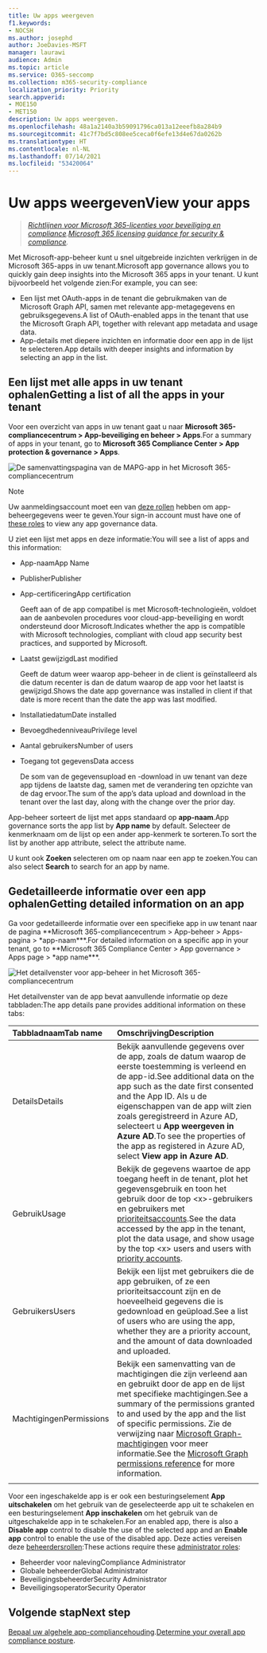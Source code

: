 ```yaml
---
title: Uw apps weergeven
f1.keywords:
- NOCSH
ms.author: josephd
author: JoeDavies-MSFT
manager: laurawi
audience: Admin
ms.topic: article
ms.service: O365-seccomp
ms.collection: m365-security-compliance
localization_priority: Priority
search.appverid:
- MOE150
- MET150
description: Uw apps weergeven.
ms.openlocfilehash: 48a1a2140a3b59091796ca013a12eeefb8a284b9
ms.sourcegitcommit: 41c7f7bd5c808ee5ceca0f6efe13d4e67da0262b
ms.translationtype: HT
ms.contentlocale: nl-NL
ms.lasthandoff: 07/14/2021
ms.locfileid: "53420064"
---
```

# <a name="view-your-apps"></a><span data-ttu-id="96bdb-103">Uw apps weergeven</span><span class="sxs-lookup"><span data-stu-id="96bdb-103">View your apps</span></span>

><span data-ttu-id="96bdb-104">*[Richtlijnen voor Microsoft 365-licenties voor beveiliging en compliance](https://aka.ms/ComplianceSD).*</span><span class="sxs-lookup"><span data-stu-id="96bdb-104">*[Microsoft 365 licensing guidance for security & compliance](https://aka.ms/ComplianceSD).*</span></span>

<span data-ttu-id="96bdb-105">Met Microsoft-app-beheer kunt u snel uitgebreide inzichten verkrijgen in de Microsoft 365-apps in uw tenant.</span><span class="sxs-lookup"><span data-stu-id="96bdb-105">Microsoft app governance allows you to quickly gain deep insights into the Microsoft 365 apps in your tenant.</span></span> <span data-ttu-id="96bdb-106">U kunt bijvoorbeeld het volgende zien:</span><span class="sxs-lookup"><span data-stu-id="96bdb-106">For example, you can see:</span></span>

- <span data-ttu-id="96bdb-107">Een lijst met OAuth-apps in de tenant die gebruikmaken van de Microsoft Graph API, samen met relevante app-metagegevens en gebruiksgegevens.</span><span class="sxs-lookup"><span data-stu-id="96bdb-107">A list of OAuth-enabled apps in the tenant that use the Microsoft Graph API, together with relevant app metadata and usage data.</span></span>
- <span data-ttu-id="96bdb-108">App-details met diepere inzichten en informatie door een app in de lijst te selecteren.</span><span class="sxs-lookup"><span data-stu-id="96bdb-108">App details with deeper insights and information by selecting an app in the list.</span></span>

## <a name="getting-a-list-of-all-the-apps-in-your-tenant"></a><span data-ttu-id="96bdb-109">Een lijst met alle apps in uw tenant ophalen</span><span class="sxs-lookup"><span data-stu-id="96bdb-109">Getting a list of all the apps in your tenant</span></span>

<span data-ttu-id="96bdb-110">Voor een overzicht van apps in uw tenant gaat u naar **Microsoft 365-compliancecentrum > App-beveiliging en beheer > Apps**.</span><span class="sxs-lookup"><span data-stu-id="96bdb-110">For a summary of apps in your tenant, go to **Microsoft 365 Compliance Center > App protection & governance > Apps**.</span></span>

![De samenvattingspagina van de MAPG-app in het Microsoft 365-compliancecentrum](..\media\manage-app-protection-governance\mapg-cc-apps.png)

>[!Note]
> <span data-ttu-id="96bdb-112">Uw aanmeldingsaccount moet een van [deze rollen](app-governance-get-started.md#administrator-roles) hebben om app-beheergegevens weer te geven.</span><span class="sxs-lookup"><span data-stu-id="96bdb-112">Your sign-in account must have one of [these roles](app-governance-get-started.md#administrator-roles) to view any app governance data.</span></span>
>

<span data-ttu-id="96bdb-113">U ziet een lijst met apps en deze informatie:</span><span class="sxs-lookup"><span data-stu-id="96bdb-113">You will see a list of apps and this information:</span></span>

- <span data-ttu-id="96bdb-114">App-naam</span><span class="sxs-lookup"><span data-stu-id="96bdb-114">App Name</span></span>
- <span data-ttu-id="96bdb-115">Publisher</span><span class="sxs-lookup"><span data-stu-id="96bdb-115">Publisher</span></span>
- <span data-ttu-id="96bdb-116">App-certificering</span><span class="sxs-lookup"><span data-stu-id="96bdb-116">App certification</span></span>

  <span data-ttu-id="96bdb-117">Geeft aan of de app compatibel is met Microsoft-technologieën, voldoet aan de aanbevolen procedures voor cloud-app-beveiliging en wordt ondersteund door Microsoft.</span><span class="sxs-lookup"><span data-stu-id="96bdb-117">Indicates whether the app is compatible with Microsoft technologies, compliant with cloud app security best practices, and supported by Microsoft.</span></span>

- <span data-ttu-id="96bdb-118">Laatst gewijzigd</span><span class="sxs-lookup"><span data-stu-id="96bdb-118">Last modified</span></span>

  <span data-ttu-id="96bdb-119">Geeft de datum weer waarop app-beheer in de client is geïnstalleerd als die datum recenter is dan de datum waarop de app voor het laatst is gewijzigd.</span><span class="sxs-lookup"><span data-stu-id="96bdb-119">Shows the date app governance was installed in client if that date is more recent than the date the app was last modified.</span></span>

- <span data-ttu-id="96bdb-120">Installatiedatum</span><span class="sxs-lookup"><span data-stu-id="96bdb-120">Date installed</span></span>
- <span data-ttu-id="96bdb-121">Bevoegdhedenniveau</span><span class="sxs-lookup"><span data-stu-id="96bdb-121">Privilege level</span></span>
- <span data-ttu-id="96bdb-122">Aantal gebruikers</span><span class="sxs-lookup"><span data-stu-id="96bdb-122">Number of users</span></span>
- <span data-ttu-id="96bdb-123">Toegang tot gegevens</span><span class="sxs-lookup"><span data-stu-id="96bdb-123">Data access</span></span>

  <span data-ttu-id="96bdb-124">De som van de gegevensupload en -download in uw tenant van deze app tijdens de laatste dag, samen met de verandering ten opzichte van de dag ervoor.</span><span class="sxs-lookup"><span data-stu-id="96bdb-124">The sum of the app’s data upload and download in the tenant over the last day, along with the change over the prior day.</span></span>

<span data-ttu-id="96bdb-125">App-beheer sorteert de lijst met apps standaard op **app-naam**.</span><span class="sxs-lookup"><span data-stu-id="96bdb-125">App governance sorts the app list by **App name** by default.</span></span> <span data-ttu-id="96bdb-126">Selecteer de kenmerknaam om de lijst op een ander app-kenmerk te sorteren.</span><span class="sxs-lookup"><span data-stu-id="96bdb-126">To sort the list by another app attribute, select the attribute name.</span></span>

<span data-ttu-id="96bdb-127">U kunt ook **Zoeken** selecteren om op naam naar een app te zoeken.</span><span class="sxs-lookup"><span data-stu-id="96bdb-127">You can also select **Search** to search for an app by name.</span></span>

## <a name="getting-detailed-information-on-an-app"></a><span data-ttu-id="96bdb-128">Gedetailleerde informatie over een app ophalen</span><span class="sxs-lookup"><span data-stu-id="96bdb-128">Getting detailed information on an app</span></span>

<span data-ttu-id="96bdb-129">Ga voor gedetailleerde informatie over een specifieke app in uw tenant naar de pagina \*\*Microsoft 365-compliancecentrum > App-beheer > Apps-pagina > \*app-naam\*\*\*.</span><span class="sxs-lookup"><span data-stu-id="96bdb-129">For detailed information on a specific app in your tenant, go to \*\*Microsoft 365 Compliance Center > App governance > Apps page > \*app name\*\*\*.</span></span>

![Het detailvenster voor app-beheer in het Microsoft 365-compliancecentrum](..\media\manage-app-protection-governance\mapg-cc-apps-app.png)

<span data-ttu-id="96bdb-131">Het detailvenster van de app bevat aanvullende informatie op deze tabbladen:</span><span class="sxs-lookup"><span data-stu-id="96bdb-131">The app details pane provides additional information on these tabs:</span></span>

| <span data-ttu-id="96bdb-132">Tabbladnaam</span><span class="sxs-lookup"><span data-stu-id="96bdb-132">Tab name</span></span> | <span data-ttu-id="96bdb-133">Omschrijving</span><span class="sxs-lookup"><span data-stu-id="96bdb-133">Description</span></span> |
|:-------|:-----|
| <span data-ttu-id="96bdb-134">Details</span><span class="sxs-lookup"><span data-stu-id="96bdb-134">Details</span></span> | <span data-ttu-id="96bdb-135">Bekijk aanvullende gegevens over de app, zoals de datum waarop de eerste toestemming is verleend en de app-id.</span><span class="sxs-lookup"><span data-stu-id="96bdb-135">See additional data on the app such as the date first consented and the App ID.</span></span> <span data-ttu-id="96bdb-136">Als u de eigenschappen van de app wilt zien zoals geregistreerd in Azure AD, selecteert u **App weergeven in Azure AD**.</span><span class="sxs-lookup"><span data-stu-id="96bdb-136">To see the properties of the app as registered in Azure AD, select **View app in Azure AD**.</span></span> |
| <span data-ttu-id="96bdb-137">Gebruik</span><span class="sxs-lookup"><span data-stu-id="96bdb-137">Usage</span></span> | <span data-ttu-id="96bdb-138">Bekijk de gegevens waartoe de app toegang heeft in de tenant, plot het gegevensgebruik en toon het gebruik door de top \<x>-gebruikers en gebruikers met [prioriteitsaccounts](/microsoft-365/admin/setup/priority-accounts).</span><span class="sxs-lookup"><span data-stu-id="96bdb-138">See the data accessed by the app in the tenant, plot the data usage, and show usage by the top \<x> users and users with [priority accounts](/microsoft-365/admin/setup/priority-accounts).</span></span> |
| <span data-ttu-id="96bdb-139">Gebruikers</span><span class="sxs-lookup"><span data-stu-id="96bdb-139">Users</span></span> | <span data-ttu-id="96bdb-140">Bekijk een lijst met gebruikers die de app gebruiken, of ze een prioriteitsaccount zijn en de hoeveelheid gegevens die is gedownload en geüpload.</span><span class="sxs-lookup"><span data-stu-id="96bdb-140">See a list of users who are using the app, whether they are a priority account, and the amount of data downloaded and uploaded.</span></span> |
| <span data-ttu-id="96bdb-141">Machtigingen</span><span class="sxs-lookup"><span data-stu-id="96bdb-141">Permissions</span></span> | <span data-ttu-id="96bdb-142">Bekijk een samenvatting van de machtigingen die zijn verleend aan en gebruikt door de app en de lijst met specifieke machtigingen.</span><span class="sxs-lookup"><span data-stu-id="96bdb-142">See a summary of the permissions granted to and used by the app and the list of specific permissions.</span></span> <span data-ttu-id="96bdb-143">Zie de verwijzing naar [Microsoft Graph-machtigingen](/graph/permissions-reference) voor meer informatie.</span><span class="sxs-lookup"><span data-stu-id="96bdb-143">See the [Microsoft Graph permissions reference](/graph/permissions-reference) for more information.</span></span> |
|||

<span data-ttu-id="96bdb-144">Voor een ingeschakelde app is er ook een besturingselement **App uitschakelen** om het gebruik van de geselecteerde app uit te schakelen en een besturingselement **App inschakelen** om het gebruik van de uitgeschakelde app in te schakelen.</span><span class="sxs-lookup"><span data-stu-id="96bdb-144">For an enabled app, there is also a **Disable app** control to disable the use of the selected app and an **Enable app** control to enable the use of the disabled app.</span></span> <span data-ttu-id="96bdb-145">Deze acties vereisen deze [beheerdersrollen](app-governance-get-started.md#administrator-roles):</span><span class="sxs-lookup"><span data-stu-id="96bdb-145">These actions require these [administrator roles](app-governance-get-started.md#administrator-roles):</span></span>

- <span data-ttu-id="96bdb-146">Beheerder voor naleving</span><span class="sxs-lookup"><span data-stu-id="96bdb-146">Compliance Administrator</span></span>
- <span data-ttu-id="96bdb-147">Globale beheerder</span><span class="sxs-lookup"><span data-stu-id="96bdb-147">Global Administrator</span></span>
- <span data-ttu-id="96bdb-148">Beveiligingsbeheerder</span><span class="sxs-lookup"><span data-stu-id="96bdb-148">Security Administrator</span></span>
- <span data-ttu-id="96bdb-149">Beveiligingsoperator</span><span class="sxs-lookup"><span data-stu-id="96bdb-149">Security Operator</span></span>

## <a name="next-step"></a><span data-ttu-id="96bdb-150">Volgende stap</span><span class="sxs-lookup"><span data-stu-id="96bdb-150">Next step</span></span>

<span data-ttu-id="96bdb-151">[Bepaal uw algehele app-compliancehouding](app-governance-visibility-insights-compliance-posture.md).</span><span class="sxs-lookup"><span data-stu-id="96bdb-151">[Determine your overall app compliance posture](app-governance-visibility-insights-compliance-posture.md).</span></span>
